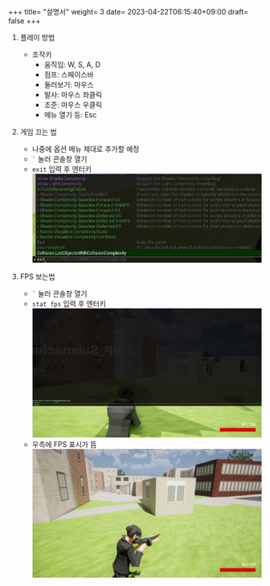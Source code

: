 +++
title= "설명서"
weight= 3
date= 2023-04-22T06:15:40+09:00
draft= false
+++

1. 플레이 방법
   * 조작키
     * 움직임: W, S, A, D
     * 점프: 스페이스바
     * 둘러보기: 마우스
     * 발사: 마우스 좌클릭
     * 조준: 마우스 우클릭
     * 메뉴 열기 등: Esc

2. 게임 끄는 법
   * 나중에 옵션 메뉴 제대로 추가할 예정
   * ``` ` ``` 눌러 콘솔창 열기
   * ``` exit ``` 입력 후 엔터키    
![Image](Images/exit.png)
     
1. FPS 보는법
   * ``` ` ``` 눌러 콘솔창 열기
   * ``` stat fps ``` 입력 후 엔터키
![Image](Images/fps%20command.png)
   * 우측에 FPS 표시가 뜸
![Image](Images/show%20fps.png)